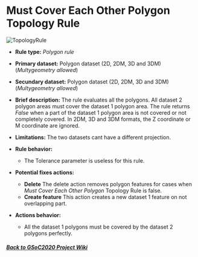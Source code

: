 # Must Cover Each Other Polygon Topology Rule
![TopologyRule]()
* **Rule type:** *Polygon rule*
* **Primary dataset:** Polygon dataset (2D, 2DM, 3D and 3DM) (*Multygeometry allowed*)
* **Secundary dataset:** Polygon dataset (2D, 2DM, 3D and 3DM) (*Multygeometry allowed*)


* **Brief description:** The rule evaluates all the polygons. All dataset 2 polygon areas  must cover the dataset 1 polygon area. The rule returns *False* when a part of the dataset 1 polygon area is not covered or not completely covered. In 2DM, 3D and 3DM formats, the Z coordinate or M coordinate are ignored.
* **Limitations:** The two datasets cant have a different projection.
* **Rule behavior:** 
  - The Tolerance parameter is useless for this rule.
  
* **Potential fixes actions:** 
  - **Delete** The delete action removes polygon features for cases when *Must Cover Each Other Polygon* Topology Rule is false.
  - **Create feature** This action creates a new dataset 1 feature on not overlapping part.
* **Actions behavior:**
  - All the dataset 1 polygons must be covered by the dataset 2 polygons perfectly.

#### [*Back to GSoC2020 Project Wiki*](https://github.com/jolicar/GSoC2020/wiki/GSoC2020-New-rules-for-the-Topology-Framework-in-gvSIG-Desktop)